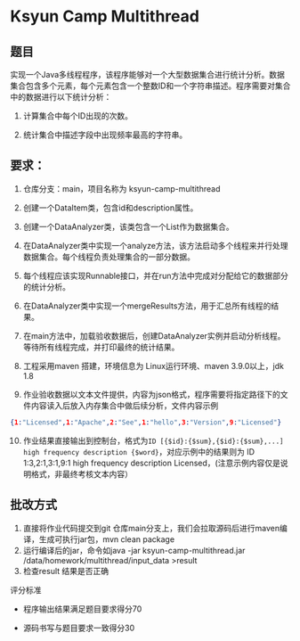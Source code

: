 # Ksyun Camp Multithread

## 题目

实现一个Java多线程程序，该程序能够对一个大型数据集合进行统计分析。数据集合包含多个元素，每个元素包含一个整数ID和一个字符串描述。程序需要对集合中的数据进行以下统计分析：

1. 计算集合中每个ID出现的次数。

2. 统计集合中描述字段中出现频率最高的字符串。


## 要求：

1. 仓库分支：main，项目名称为 ksyun-camp-multithread

2. 创建一个DataItem类，包含id和description属性。

3. 创建一个DataAnalyzer类，该类包含一个List<DataItem>作为数据集合。

4. 在DataAnalyzer类中实现一个analyze方法，该方法启动多个线程来并行处理数据集合。每个线程负责处理集合的一部分数据。

5. 每个线程应该实现Runnable接口，并在run方法中完成对分配给它的数据部分的统计分析。

6. 在DataAnalyzer类中实现一个mergeResults方法，用于汇总所有线程的结果。

7. 在main方法中，加载验收数据后，创建DataAnalyzer实例并启动分析线程。等待所有线程完成，并打印最终的统计结果。

8. 工程采用maven 搭建，环境信息为 Linux运行环境、maven 3.9.0以上，jdk 1.8

9. 作业验收数据以文本文件提供，内容为json格式，程序需要将指定路径下的文件内容读入后放入内存集合中做后续分析，文件内容示例

  ```json
  {1:"Licensed",1:"Apache",2:"See",1:"hello",3:"Version",9:"Licensed"}
  ```

10. 作业结果直接输出到控制台，格式为`ID [{$id}:{$sum},{$id}:{$sum},...]  high frequency description {$word}`，对应示例中的结果则为 ID 1:3,2:1,3:1,9:1 high frequency description Licensed，(注意示例内容仅是说明格式，非最终考核文本内容）



## 批改方式
1. 直接将作业代码提交到git 仓库main分支上，我们会拉取源码后进行maven编译，生成可执行jar包，mvn clean package
2. 运行编译后的jar，命令如java -jar ksyun-camp-multithread.jar /data/homework/multithread/input_data >result
3. 检查result 结果是否正确 

 评分标准

- 程序输出结果满足题目要求得分70

- 源码书写与题目要求一致得分30


